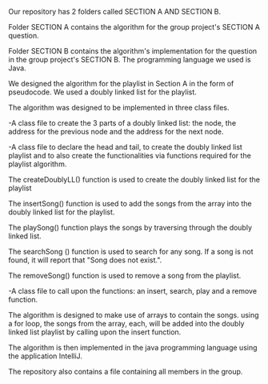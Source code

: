 Our repository has 2 folders called SECTION A AND SECTION B.

Folder SECTION A contains the algorithm for the group project's SECTION A question.

Folder SECTION B contains the algorithm's implementation for the question in the group project's SECTION B. The programming language we used is Java.

We designed the algorithm for the playlist in Section A in the form of pseudocode. We used a doubly linked list for the playlist.

The algorithm was designed to be implemented in three class files.

-A class file to create the 3 parts of a doubly linked list: the node, the address for the previous node and the address for the next node.

-A class file to declare the head and tail, to create the doubly linked list playlist and to also create the functionalities via functions required for the playlist algorithm.

  The createDoublyLL() function is used to create the doubly linked list for the playlist
  
  The insertSong() function is used to add the songs from the array into the doubly linked list for the playlist.
  
  The playSong() function plays the songs by traversing through the doubly linked list.
  
  The searchSong () function is used to search for any song. If a song is not found, it will report that "Song does not exist.".
  
  The removeSong() function is used to remove a song from the playlist.

-A class file to call upon the functions: an insert, search, play and a remove function.

  The algorithm is designed to make use of arrays to contain the songs. using a for loop, the songs from the array, each, will be added into the doubly linked list playlist by calling upon the insert function.

The algorithm is then implemented in the java programming language using the application IntelliJ.

The repository also contains a file containing all members in the group.
